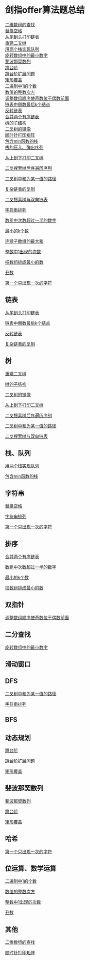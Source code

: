 # 剑指offer算法题总结

[二维数组的查找](https://blog.csdn.net/weixin_42870497/article/details/118095138)<br>
[替换空格](https://blog.csdn.net/weixin_42870497/article/details/118118110)<br>
[从尾到头打印链表](https://blog.csdn.net/weixin_42870497/article/details/118444490)<br>
[重建二叉树](https://blog.csdn.net/weixin_42870497/article/details/118466839)<br>
[用两个栈实现队列](https://blog.csdn.net/weixin_42870497/article/details/118519467)<br>
[旋转数组中的最小数字](https://blog.csdn.net/weixin_42870497/article/details/118582577)<br>
[斐波那契数列](https://blog.csdn.net/weixin_42870497/article/details/118615312)<br>
[跳台阶](https://blog.csdn.net/weixin_42870497/article/details/118640925)<br>
[跳台阶扩展问题](https://blog.csdn.net/weixin_42870497/article/details/118659371)<br>
[矩形覆盖](https://blog.csdn.net/weixin_42870497/article/details/118709489)<br>
[二进制中1的个数](https://blog.csdn.net/weixin_42870497/article/details/118710534)<br>
[数值的整数次方](https://blog.csdn.net/weixin_42870497/article/details/118736946)<br>
[调整数组顺序使奇数位于偶数前面](https://blog.csdn.net/weixin_42870497/article/details/118769048)<br>
[链表中倒数最后k个结点](https://blog.csdn.net/weixin_42870497/article/details/118823424)<br>
[反转链表](https://blog.csdn.net/weixin_42870497/article/details/118862615)<br>
[合并两个有序链表](https://blog.csdn.net/weixin_42870497/article/details/118884466)<br>
[树的子结构](https://blog.csdn.net/weixin_42870497/article/details/118913714?spm=1001.2014.3001.5501)<br>
[二叉树的镜像](https://blog.csdn.net/weixin_42870497/article/details/118943176?spm=1001.2014.3001.5501)<br>
[顺时针打印矩阵](https://blog.csdn.net/weixin_42870497/article/details/119007664?spm=1001.2014.3001.5501)<br>
[包含min函数的栈](https://blog.csdn.net/weixin_42870497/article/details/119037890?spm=1001.2014.3001.5501)<br>
[栈的压入、弹出序列](https://blog.csdn.net/weixin_42870497/article/details/119063635?spm=1001.2014.3001.5501)<br>

[从上到下打印二叉树](https://blog.csdn.net/weixin_42870497/article/details/119083229)<br>

[二叉搜索树后序遍历序列](https://blog.csdn.net/weixin_42870497/article/details/119118354)<br>

[二叉树中和为某一值的路径](https://blog.csdn.net/weixin_42870497/article/details/119152432)<br>

[复杂链表的复制](https://blog.csdn.net/weixin_42870497/article/details/119189134)<br>

[二叉搜索树与双向链表](https://blog.csdn.net/weixin_42870497/article/details/119255992)<br>

[字符串排列](https://blog.csdn.net/weixin_42870497/article/details/119421686)<br>

[数组中次数超过一半的数字](https://blog.csdn.net/weixin_42870497/article/details/119463058)<br>

[最小的k个数](https://blog.csdn.net/weixin_42870497/article/details/119492887)<br>

[连续子数组的最大和](https://blog.csdn.net/weixin_42870497/article/details/119520609)<br>

[整数中1出现的次数](https://blog.csdn.net/weixin_42870497/article/details/119577828)<br>

[把数组排成最小的数](https://blog.csdn.net/weixin_42870497/article/details/119579038)<br>

[丑数](https://blog.csdn.net/weixin_42870497/article/details/119601070)<br>

[第一个只出现一次的字符](https://blog.csdn.net/weixin_42870497/article/details/119652024)<br>





## 链表

[从尾到头打印链表](https://blog.csdn.net/weixin_42870497/article/details/118444490)<br>

[链表中倒数最后k个结点](https://blog.csdn.net/weixin_42870497/article/details/118823424)<br>

[反转链表](https://blog.csdn.net/weixin_42870497/article/details/118862615)<br>

[复杂链表的复制](https://blog.csdn.net/weixin_42870497/article/details/119189134)<br>



## 树

[重建二叉树](https://blog.csdn.net/weixin_42870497/article/details/118466839)<br>

[树的子结构](https://blog.csdn.net/weixin_42870497/article/details/118913714?spm=1001.2014.3001.5501)<br>

[二叉树的镜像](https://blog.csdn.net/weixin_42870497/article/details/118943176?spm=1001.2014.3001.5501)<br>

[从上到下打印二叉树](https://blog.csdn.net/weixin_42870497/article/details/119083229)<br>

[二叉搜索树后序遍历序列](https://blog.csdn.net/weixin_42870497/article/details/119118354)<br>

[二叉树中和为某一值的路径](https://blog.csdn.net/weixin_42870497/article/details/119152432)<br>

[二叉搜索树与双向链表](https://blog.csdn.net/weixin_42870497/article/details/119255992)<br>



## 栈、队列

[用两个栈实现队列](https://blog.csdn.net/weixin_42870497/article/details/118519467)<br>

[包含min函数的栈](https://blog.csdn.net/weixin_42870497/article/details/119037890?spm=1001.2014.3001.5501)<br>



## 字符串

[替换空格](https://blog.csdn.net/weixin_42870497/article/details/118118110)<br>

[字符串排列](https://blog.csdn.net/weixin_42870497/article/details/119421686)<br>

[第一个只出现一次的字符](https://blog.csdn.net/weixin_42870497/article/details/119652024)<br>



## 排序

[合并两个有序链表](https://blog.csdn.net/weixin_42870497/article/details/118884466)<br>

[数组中次数超过一半的数字](https://blog.csdn.net/weixin_42870497/article/details/119463058)<br>

[最小的k个数](https://blog.csdn.net/weixin_42870497/article/details/119492887)<br>

[把数组排成最小的数](https://blog.csdn.net/weixin_42870497/article/details/119579038)<br>





## 双指针

[调整数组顺序使奇数位于偶数前面](https://blog.csdn.net/weixin_42870497/article/details/118769048)<br>



## 二分查找

[旋转数组中的最小数字](https://blog.csdn.net/weixin_42870497/article/details/118582577)<br>



## 滑动窗口



## DFS

[二叉树中和为某一值的路径](https://blog.csdn.net/weixin_42870497/article/details/119152432)<br>

[字符串排列](https://blog.csdn.net/weixin_42870497/article/details/119421686)<br>



## BFS



## 动态规划

[跳台阶](https://blog.csdn.net/weixin_42870497/article/details/118640925)<br>

[跳台阶扩展问题](https://blog.csdn.net/weixin_42870497/article/details/118659371)<br>

[矩形覆盖](https://blog.csdn.net/weixin_42870497/article/details/118709489)<br>



## 斐波那契数列

[斐波那契数列](https://blog.csdn.net/weixin_42870497/article/details/118615312)<br>

[跳台阶](https://blog.csdn.net/weixin_42870497/article/details/118640925)<br>

[矩形覆盖](https://blog.csdn.net/weixin_42870497/article/details/118709489)<br>



## 哈希

[第一个只出现一次的字符](https://blog.csdn.net/weixin_42870497/article/details/119652024)<br>



## 位运算、数学运算

[二进制中1的个数](https://blog.csdn.net/weixin_42870497/article/details/118710534)<br>

[数值的整数次方](https://blog.csdn.net/weixin_42870497/article/details/118736946)<br>

[整数中1出现的次数](https://blog.csdn.net/weixin_42870497/article/details/119577828)<br>

[丑数](https://blog.csdn.net/weixin_42870497/article/details/119601070)<br>



## 其他

[二维数组的查找](https://blog.csdn.net/weixin_42870497/article/details/118095138)<br>

[顺时针打印矩阵](https://blog.csdn.net/weixin_42870497/article/details/119007664?spm=1001.2014.3001.5501)<br>




